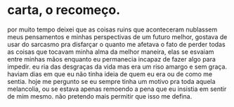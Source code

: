 # carta, o recomeço.

por muito tempo deixei que as coisas ruins que aconteceram nublassem meus pensamentos e minhas perspectivas de um futuro melhor, gostava de usar do sarcasmo pra disfarçar o quanto me afetava o fato de perder todas as coisas que tocavam minha alma da melhor maneira, elas se esvaiam entre minhas mãos enquanto eu permanecia incapaz de fazer algo para impedir. eu ria das desgraças da vida mas era um riso amargo e sem graça. haviam dias em que eu não tinha ideia de quem eu era ou de como me sentia. hoje me pergunto se eu sempre tinha um motivo pra toda aquela melancolia, ou se estava apenas remoendo a pena que eu insistia em sentir de mim mesmo. não pretendo mais permitir que isso me defina.

